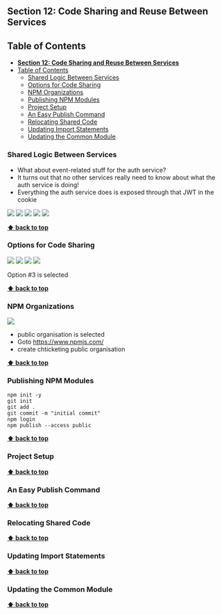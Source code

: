 ## **Section 12: Code Sharing and Reuse Between Services**

## Table of Contents
- [**Section 12: Code Sharing and Reuse Between Services**](#section-12-code-sharing-and-reuse-between-services)
- [Table of Contents](#table-of-contents)
  - [Shared Logic Between Services](#shared-logic-between-services)
  - [Options for Code Sharing](#options-for-code-sharing)
  - [NPM Organizations](#npm-organizations)
  - [Publishing NPM Modules](#publishing-npm-modules)
  - [Project Setup](#project-setup)
  - [An Easy Publish Command](#an-easy-publish-command)
  - [Relocating Shared Code](#relocating-shared-code)
  - [Updating Import Statements](#updating-import-statements)
  - [Updating the Common Module](#updating-the-common-module)

### Shared Logic Between Services

- What about event-related stuff for the auth service?
- It turns out that no other services really need to know about what the auth service is doing!
- Everything the auth service does is exposed through that JWT in the cookie

![](section-12/ticket-service-1.jpg)
![](section-12/ticket-service-2.jpg)
![](section-12/ticket-service-3.jpg)
![](section-12/ticket-service-4.jpg)
![](section-12/shared-lib.jpg)

**[⬆ back to top](#table-of-contents)**

### Options for Code Sharing

![](section-12/shared-lib.jpg)
![](section-12/option-1.jpg)
![](section-12/option-2.jpg)
![](section-12/option-3.jpg)

Option #3 is selected

**[⬆ back to top](#table-of-contents)**

### NPM Organizations

![](section-12/package-security.jpg)

- public organisation is selected
- Goto https://www.npmjs.com/
- create chticketing public organisation

**[⬆ back to top](#table-of-contents)**

### Publishing NPM Modules

```console
npm init -y
git init
git add .
git commit -m "initial commit"
npm login
npm publish --access public
```

**[⬆ back to top](#table-of-contents)**

### Project Setup
**[⬆ back to top](#table-of-contents)**

### An Easy Publish Command
**[⬆ back to top](#table-of-contents)**

### Relocating Shared Code
**[⬆ back to top](#table-of-contents)**

### Updating Import Statements
**[⬆ back to top](#table-of-contents)**

### Updating the Common Module
**[⬆ back to top](#table-of-contents)**
